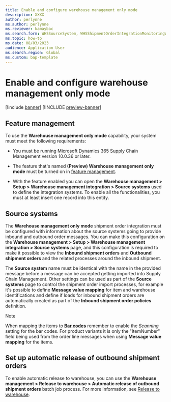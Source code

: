 ```yaml
---
title: Enable and configure warehouse management only mode
description: XXXX
author: perlynne
ms.author: perlynne
ms.reviewer: kamaybac
ms.search.form: WHSSourceSystem, WHSShipmentOrderIntegrationMonitoringWorkspace, SysMessageProcessorMessage, BusinessEventsWorkspace, WHSInboundShipmentOrder, WHSOutboundShipmentOrder, WHSInboundLoadPlanningWorkbench, WHSShipmentPackingSlipJournal, WHSShipmentReceiptJournal, WHSParameters, ExtCodeTable, WHSOutboundShipmentOrderMessage, WHSInboundShipmentOrderMessage
ms.topic: how-to
ms.date: 08/03/2023
audience: Application User
ms.search.region: Global
ms.custom: bap-template
---
```


# Enable and configure warehouse management only mode

[!include [banner](../includes/banner.md)]
[!INCLUDE [preview-banner](../includes/preview-banner.md)]

## <a name="feature-management"></a>Feature management

To use the **Warehouse management only mode** capability, your system must meet the following requirements:

- You must be running Microsoft Dynamics 365 Supply Chain Management version 10.0.36 or later.

- The feature that's named **(Preview) Warehouse management only mode** must be turned on in [feature management](../../fin-ops-core/fin-ops/get-started/feature-management/feature-management-overview.md).
- With the feature enabled you can open the **Warehouse management > Setup > Warehouse management integration > Source systems** used to define the integration systems. To enable all the functionalities, you must at least insert one record into this entity.

## <a name="source-systems"></a> Source systems

The **Warehouse management only mode** shipment order integration must be configured with information about the source systems going to provide inbound and outbound order messages. You can make this configuration on the **Warehouse management > Setup > Warehouse management integration > Source systems** page, and this configuration is required to make it possible to view the **Inbound shipment orders** and **Outbound shipment orders** and the related processes around the inbound shipment.

The **Source system** name must be identical with the name in the provided message before a message can be accepted getting imported into Supply Chain Management. Other settings can be used as part of the **Source systems** page to control the shipment order import processes, for example it's possible to define **Message value mapping** for item and warehouse identifications and define if loads for inbound shipment orders are automatically created as part of the **Inbound shipment order policies** definition.

> [!NOTE]
> When mapping the items to [**Bar codes**](../pim/tasks/create-bar-code-product.md) remember to enable the *Scanning* setting for the bar codes. For product variants it is only the "ItemNumber" field being used from the order line messages when using **Message value mapping** for the items.

## Set up automatic release of outbound shipment orders

To enable automatic release to warehouse, you can use the **Warehouse management > Release to warehouse > Automatic release of outbound shipment orders** batch job process. For more information, see [Release to warehouse](release-to-warehouse-process.md).

<!-- KFM: Add something about setting up sync of master/product data? Refer to data topic. -->